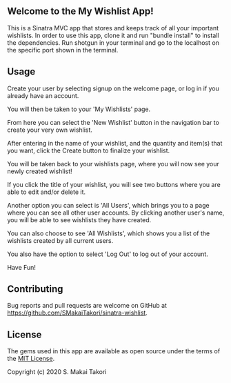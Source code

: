 ## Welcome to the My Wishlist App!

This is a Sinatra MVC app that stores and keeps track of all your important wishlists.
In order to use this app, clone it and run "bundle install" to install the dependencies.
Run shotgun in your terminal and go to the localhost on the specific port shown in the terminal.

## Usage

Create your user by selecting signup on the welcome page, or log in if you already have an account.

You will then be taken to your 'My Wishlists' page.

From here you can select the 'New Wishlist' button in the navigation bar to create your very own wishlist.

After entering in the name of your wishlist, and the quantity and item(s) that you want, click the Create button to finalize your wishlist. 

You will be taken back to your wishlists page, where you will now see your newly created wishlist!

If you click the title of your wishlist, you will see two buttons where you are able to edit and/or delete it.

Another option you can select is 'All Users', which brings you to a page where you can see all other user accounts. 
By clicking another user's name, you will be able to see wishlists they have created.

You can also choose to see 'All Wishlists', which shows you a list of the wishlists created by all current users.

You also have the option to select 'Log Out' to log out of your account. 

Have Fun!

## Contributing
Bug reports and pull requests are welcome on GitHub at https://github.com/SMakaiTakori/sinatra-wishlist.

## License
The gems used in this app are available as open source under the terms of the [MIT License](https://opensource.org/licenses/MIT).

Copyright (c) 2020 S. Makai Takori

